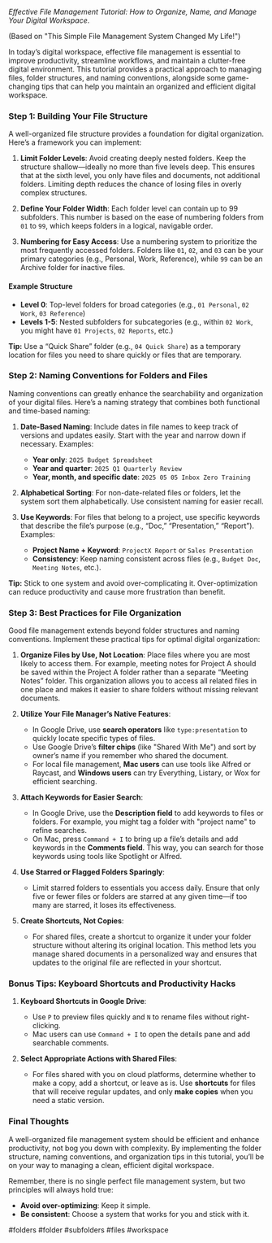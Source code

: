 *Effective File Management Tutorial: How to Organize, Name, and Manage Your Digital Workspace*.

(Based on "This Simple File Management System Changed My Life!")

In today’s digital workspace, effective file management is essential to improve productivity, streamline workflows, and maintain a clutter-free digital environment. This tutorial provides a practical approach to managing files, folder structures, and naming conventions, alongside some game-changing tips that can help you maintain an organized and efficient digital workspace.

### Step 1: Building Your File Structure

A well-organized file structure provides a foundation for digital organization. Here’s a framework you can implement:

1. **Limit Folder Levels**: Avoid creating deeply nested folders. Keep the structure shallow—ideally no more than five levels deep. This ensures that at the sixth level, you only have files and documents, not additional folders. Limiting depth reduces the chance of losing files in overly complex structures.

2. **Define Your Folder Width**: Each folder level can contain up to 99 subfolders. This number is based on the ease of numbering folders from `01` to `99`, which keeps folders in a logical, navigable order.

3. **Numbering for Easy Access**: Use a numbering system to prioritize the most frequently accessed folders. Folders like `01`, `02`, and `03` can be your primary categories (e.g., Personal, Work, Reference), while `99` can be an Archive folder for inactive files.

#### Example Structure

- **Level 0**: Top-level folders for broad categories (e.g., `01 Personal`, `02 Work`, `03 Reference`)
- **Levels 1-5**: Nested subfolders for subcategories (e.g., within `02 Work`, you might have `01 Projects`, `02 Reports`, etc.)

**Tip:** Use a “Quick Share” folder (e.g., `04 Quick Share`) as a temporary location for files you need to share quickly or files that are temporary.

### Step 2: Naming Conventions for Folders and Files

Naming conventions can greatly enhance the searchability and organization of your digital files. Here’s a naming strategy that combines both functional and time-based naming:

1. **Date-Based Naming**: Include dates in file names to keep track of versions and updates easily. Start with the year and narrow down if necessary. Examples:
   - **Year only**: `2025 Budget Spreadsheet`
   - **Year and quarter**: `2025 Q1 Quarterly Review`
   - **Year, month, and specific date**: `2025 05 05 Inbox Zero Training`

2. **Alphabetical Sorting**: For non-date-related files or folders, let the system sort them alphabetically. Use consistent naming for easier recall.

3. **Use Keywords**: For files that belong to a project, use specific keywords that describe the file’s purpose (e.g., “Doc,” “Presentation,” “Report”). Examples:
   - **Project Name + Keyword**: `ProjectX Report` or `Sales Presentation`
   - **Consistency**: Keep naming consistent across files (e.g., `Budget Doc`, `Meeting Notes`, etc.).

**Tip:** Stick to one system and avoid over-complicating it. Over-optimization can reduce productivity and cause more frustration than benefit.

### Step 3: Best Practices for File Organization

Good file management extends beyond folder structures and naming conventions. Implement these practical tips for optimal digital organization:

1. **Organize Files by Use, Not Location**: Place files where you are most likely to access them. For example, meeting notes for Project A should be saved within the Project A folder rather than a separate “Meeting Notes” folder. This organization allows you to access all related files in one place and makes it easier to share folders without missing relevant documents.

2. **Utilize Your File Manager’s Native Features**:
   - In Google Drive, use **search operators** like `type:presentation` to quickly locate specific types of files.
   - Use Google Drive’s **filter chips** (like "Shared With Me") and sort by owner’s name if you remember who shared the document.
   - For local file management, **Mac users** can use tools like Alfred or Raycast, and **Windows users** can try Everything, Listary, or Wox for efficient searching.

3. **Attach Keywords for Easier Search**:
   - In Google Drive, use the **Description field** to add keywords to files or folders. For example, you might tag a folder with "project name" to refine searches.
   - On Mac, press `Command + I` to bring up a file’s details and add keywords in the **Comments field**. This way, you can search for those keywords using tools like Spotlight or Alfred.

4. **Use Starred or Flagged Folders Sparingly**:
   - Limit starred folders to essentials you access daily. Ensure that only five or fewer files or folders are starred at any given time—if too many are starred, it loses its effectiveness.

5. **Create Shortcuts, Not Copies**:
   - For shared files, create a shortcut to organize it under your folder structure without altering its original location. This method lets you manage shared documents in a personalized way and ensures that updates to the original file are reflected in your shortcut.

### Bonus Tips: Keyboard Shortcuts and Productivity Hacks

1. **Keyboard Shortcuts in Google Drive**:
   - Use `P` to preview files quickly and `N` to rename files without right-clicking.
   - Mac users can use `Command + I` to open the details pane and add searchable comments.

2. **Select Appropriate Actions with Shared Files**:
   - For files shared with you on cloud platforms, determine whether to make a copy, add a shortcut, or leave as is. Use **shortcuts** for files that will receive regular updates, and only **make copies** when you need a static version.

### Final Thoughts

A well-organized file management system should be efficient and enhance productivity, not bog you down with complexity. By implementing the folder structure, naming conventions, and organization tips in this tutorial, you’ll be on your way to managing a clean, efficient digital workspace.

Remember, there is no single perfect file management system, but two principles will always hold true:
- **Avoid over-optimizing**: Keep it simple.
- **Be consistent**: Choose a system that works for you and stick with it.

<!-- Keywords -->
#folders #folder #subfolders #files #workspace
<!-- /Keywords -->
